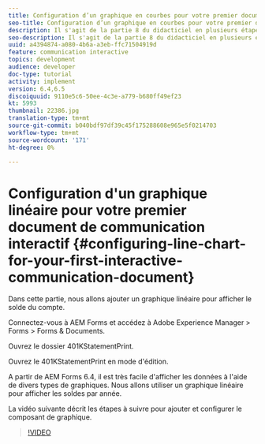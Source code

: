 ```yaml
---
title: Configuration d’un graphique en courbes pour votre premier document de communication interactif
seo-title: Configuration d’un graphique en courbes pour votre premier document de communication interactif
description: Il s'agit de la partie 8 du didacticiel en plusieurs étapes pour créer votre premier document de communications interactives pour le canal d'impression. Dans cette partie, nous allons ajouter un graphique linéaire pour afficher le solde du compte.
seo-description: Il s'agit de la partie 8 du didacticiel en plusieurs étapes pour créer votre premier document de communications interactives pour le canal d'impression. Dans cette partie, nous allons ajouter un graphique linéaire pour afficher le solde du compte.
uuid: a4394874-a080-4b6a-a3eb-ffc71504919d
feature: communication interactive
topics: development
audience: developer
doc-type: tutorial
activity: implement
version: 6.4,6.5
discoiquuid: 9110e5c6-50ee-4c3e-a779-b680ff49ef23
kt: 5993
thumbnail: 22386.jpg
translation-type: tm+mt
source-git-commit: b040bdf97df39c45f175288608e965e5f0214703
workflow-type: tm+mt
source-wordcount: '171'
ht-degree: 0%

---
```



# Configuration d&#39;un graphique linéaire pour votre premier document de communication interactif {#configuring-line-chart-for-your-first-interactive-communication-document}

Dans cette partie, nous allons ajouter un graphique linéaire pour afficher le solde du compte.

Connectez-vous à AEM Forms et accédez à Adobe Experience Manager > Forms > Forms &amp; Documents.

Ouvrez le dossier 401KStatementPrint.

Ouvrez le 401KStatementPrint en mode d&#39;édition.

A partir de AEM Forms 6.4, il est très facile d&#39;afficher les données à l&#39;aide de divers types de graphiques. Nous allons utiliser un graphique linéaire pour afficher les soldes par année.

La vidéo suivante décrit les étapes à suivre pour ajouter et configurer le composant de graphique.

>[!VIDEO](https://video.tv.adobe.com/v/22386/?quality=9&learn=on)

